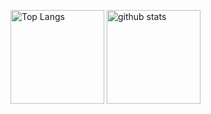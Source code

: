 <p align="left"> 
  <img alt="Top Langs" height="150px" src="https://github-readme-stats.vercel.app/api/top-langs/?username=YasuhiroNagahama&layout=compact&show_icons=true&theme=dark" />
  <img alt="github stats" height="150px" src="https://github-readme-stats.vercel.app/api?username=YasuhiroNagahama&theme=dark&show_icons=ture" />
</p>
